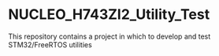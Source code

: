 # NUCLEO_H743ZI2_Utility_Test
This repository contains a project in which to develop and test STM32/FreeRTOS utilities
